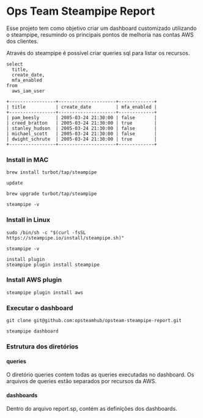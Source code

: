 # Ops Team Steampipe Report

Esse projeto tem como objetivo criar um dashboard customizado utilizando o steampipe, resumindo os principais pontos de melhoria nas contas AWS dos clientes.

Através do steampipe é possível criar queries sql para listar os recursos.

```
select
  title,
  create_date,
  mfa_enabled
from
  aws_iam_user
```
```
+-----------------+---------------------+-------------+
| title           | create_date         | mfa_enabled |
+-----------------+---------------------+-------------+
| pam_beesly      | 2005-03-24 21:30:00 | false       |
| creed_bratton   | 2005-03-24 21:30:00 | true        |
| stanley_hudson  | 2005-03-24 21:30:00 | false       |
| michael_scott   | 2005-03-24 21:30:00 | false       |
| dwight_schrute  | 2005-03-24 21:30:00 | true        |
+-----------------+---------------------+-------------+
```


### Install in MAC
```
brew install turbot/tap/steampipe

update

brew upgrade turbot/tap/steampipe

steampipe -v
```

### Install in Linux
```
sudo /bin/sh -c "$(curl -fsSL https://steampipe.io/install/steampipe.sh)"

steampipe -v

install plugin
steampipe plugin install steampipe
```

### Install AWS plugin

```
steampipe plugin install aws
```

### Executar o dashboard
```
git clone git@github.com:opsteamhub/opsteam-steampipe-report.git

steampipe dashboard
```

### Estrutura dos diretórios

#### queries
O diretório queries contem todas as queries executadas no dashboard. Os arquivos de queries estão separados por recursos da AWS.

#### dashboards
Dentro do arquivo report.sp, contém as definições dos dashboards.

